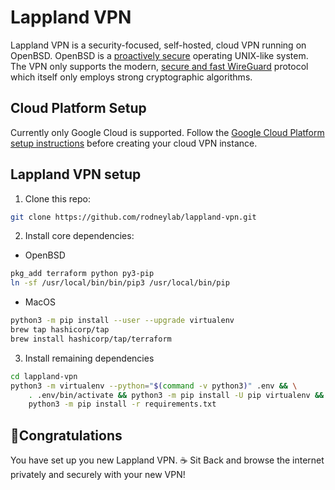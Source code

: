 # Lappland VPN
Lappland VPN is a security-focused, self-hosted, cloud VPN running on OpenBSD.  OpenBSD is a <a aria-label="Learn more about Open B S D" href="https://www.openbsd.org/" target="_blank" rel="noopener noreferrer">proactively secure</a> operating UNIX-like system.  The VPN only supports the modern, <a aria-label="Open the WireGuard project website" href="https://www.wireguard.com/" target="_blank" rel="noopener noreferrer">secure and fast WireGuard</a> protocol which itself only employs strong cryptographic algorithms.

## Cloud Platform Setup
Currently only Google Cloud is supported.  Follow the <a href="./docs/gcloud.md">Google Cloud Platform setup instructions</a> before creating your cloud VPN instance.

## Lappland VPN setup
1. Clone this repo:
```bash
git clone https://github.com/rodneylab/lappland-vpn.git
```

2. Install core dependencies:
- OpenBSD
```bash
pkg_add terraform python py3-pip
ln -sf /usr/local/bin/bin/pip3 /usr/local/bin/pip
```

- MacOS
```bash
python3 -m pip install --user --upgrade virtualenv
brew tap hashicorp/tap
brew install hashicorp/tap/terraform
```

3. Install remaining dependencies
```bash
cd lappland-vpn
python3 -m virtualenv --python="$(command -v python3)" .env && \
    . .env/bin/activate && python3 -m pip install -U pip virtualenv && \
    python3 -m pip install -r requirements.txt
```



## 🍭Congratulations
You have set up you new Lappland VPN. ☕️ Sit Back and browse the internet privately and securely with your new VPN!
